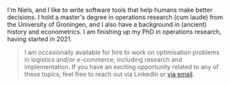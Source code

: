 <!--
.. title: About me
.. slug: index
.. date: 2020-11-23 23:19:57 UTC+01:00
.. updated: 2024-08-28 21:15 UTC+01:00
.. tags: 
.. category: 
.. link: 
.. description: 
.. type: text
-->

I'm Niels, and I like to write software tools that help humans make better decisions.
I hold a master's degree in operations research (cum laude) from the University of Groningen, and I also have a background in (ancient) history and econometrics.
I am finishing up my PhD in operations research, having started in 2021.

> I am occasionally available for hire to work on optimisation problems in logistics and/or e-commerce, including research and implementation.
> If you have an exciting opportunity related to any of these topics, feel free to reach out via LinkedIn or [via email](mailto:n.wouda@apium.nl).
